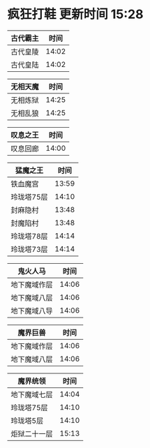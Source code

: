 # 疯狂打鞋 更新时间 15:28

| 古代霸主   | 时间    |
|--------|-------|
| 古代皇陵 | 14:02 |
| 古代皇陆 | 14:02 |

| 无相天魔   | 时间    |
|--------|-------|
| 无相炼狱 | 14:25 |
| 无相乱狼 | 14:25 |

| 叹息之王   | 时间    |
|--------|-------|
| 叹息回廊 | 14:00 |

| 猛魔之王   | 时间    |
|--------|-------|
| 铁血魔宫 | 13:59 |
| 玲珑塔75层 | 14:10 |
| 封麻隐村 | 13:48 |
| 封魔陷村 | 13:48 |
| 玲珑塔78层 | 14:14 |
| 玲珑塔73层 | 14:14 |

| 鬼火人马   | 时间    |
|--------|-------|
| 地下魔域作层 | 14:06 |
| 地下魔域八层 | 14:06 |
| 地下魔域八导 | 14:06 |

| 魔界巨兽   | 时间    |
|--------|-------|
| 地下魔域作层 | 14:06 |
| 地下魔域八层 | 14:06 |

| 魔界统领   | 时间    |
|--------|-------|
| 地下魔域七层 | 14:04 |
| 玲珑塔75层 | 14:10 |
| 玲珑塔5层 | 14:10 |
| 炬狱二十一层 | 15:13 |
